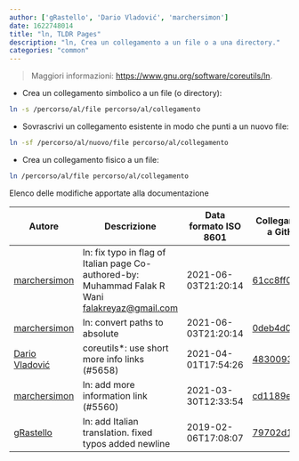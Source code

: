 ```yaml
---
author: ['gRastello', 'Dario Vladović', 'marchersimon']
date: 1622748014
title: "ln, TLDR Pages"
description: "ln, Crea un collegamento a un file o a una directory."
categories: "common"
---
```

> Maggiori informazioni: <https://www.gnu.org/software/coreutils/ln>.

- Crea un collegamento simbolico a un file (o directory):

```bash
ln -s /percorso/al/file percorso/al/collegamento
```

- Sovrascrivi un collegamento esistente in modo che punti a un nuovo file:

```bash
ln -sf /percorso/al/nuovo/file percorso/al/collegamento
```

- Crea un collegamento fisico a un file:

```bash
ln /percorso/al/file percorso/al/collegamento
```
Elenco delle modifiche apportate alla documentazione


Autore | Descrizione | Data formato ISO 8601 | Collegamento a GitHub
------|-----|-----|-----
[marchersimon](mailto:50295997+marchersimon@users.noreply.github.com) | ln: fix typo in flag of Italian page Co-authored-by: Muhammad Falak R Wani <falakreyaz@gmail.com> | 2021-06-03T21:20:14 | [61cc8ff0edb4](https://github.com/tldr-pages/tldr/commit/61cc8ff0edb43fbaff4e60ff4cfa676b5eed4408)
[marchersimon](mailto:marchersimon@zohomail.eu) | ln: convert paths to absolute | 2021-06-03T21:20:14 | [0deb4d0597d4](https://github.com/tldr-pages/tldr/commit/0deb4d0597d4eab6abd597fb83e20eb396cf1435)
[Dario Vladović](mailto:d.vladimyr@gmail.com) | coreutils*: use short more info links (#5658) | 2021-04-01T17:54:26 | [4830093903f6](https://github.com/tldr-pages/tldr/commit/4830093903f66ccf3ebbc2ecf477286e45edac59)
[marchersimon](mailto:50295997+marchersimon@users.noreply.github.com) | ln: add more information link (#5560) | 2021-03-30T12:33:54 | [cd1189ec96ca](https://github.com/tldr-pages/tldr/commit/cd1189ec96caf2faa1056e696b0375f341999629)
[gRastello](mailto:gabriele.rastello@edu.unito.it) | ln: add Italian translation. fixed typos added newline | 2019-02-06T17:08:07 | [79702d1138f8](https://github.com/tldr-pages/tldr/commit/79702d1138f8490722c1b899ed63a1e3ddf227d3)


